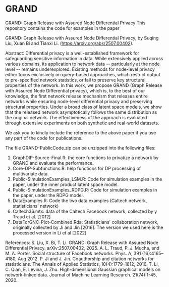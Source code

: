 # GRAND
GRAND: Graph Release with Assured Node Differential Privacy
This repository contains the code for examples in the paper

GRAND: Graph Release with Assured Node Differential Privacy, by Suqing Liu, Xuan Bi and Tianxi Li. (https://arxiv.org/abs/2507.00402). 

Abstract: Differential privacy is a well-established framework for safeguarding sensitive information in data. While extensively applied across various domains, its application to network data -- particularly at the node level -- remains underexplored. Existing methods for node-level privacy either focus exclusively on query-based approaches, which restrict output to pre-specified network statistics, or fail to preserve key structural properties of the network. In this work, we propose GRAND (Graph Release with Assured Node Differential privacy), which is, to the best of our knowledge, the first network release mechanism that releases entire networks while ensuring node-level differential privacy and preserving structural properties. Under a broad class of latent space models, we show that the released network asymptotically follows the same distribution as the original network. The effectiveness of the approach is evaluated through extensive experiments on both synthetic and real-world datasets.


We ask you to kindly include the reference to the above paper if you use any part of the code for publications.

The file GRAND-PublicCode.zip can be unzipped into the following files:
1) GraphDIP-Source-Final.R: the core functions to privatize a network by GRAND and evaluate the performance.
2) Core-DP-Subfunctions.R: help functions for DP processing of multivariate data.
3) Public-SimulationExamples_LSM.R: Code for simulation examples in the paper, under the inner product latent space model.
4) Public-SimulationExamples_RDPG.R: Code for simulation examples in the paper, under the RDPG model.
5) DataExamples.R: Code the two data examples (Caltech network, statisticians' network)
6) Caltech36.mtx: data of the Caltech Facebook network, collected by y Traud et al. [2012]
7) DataForGNC-Plot-Combined.Rda: Statisticians' collaboration network, originally collected by Ji and Jin [2016]. The version we used here is the processed version in Li et al [2022]





References:
S. Liu, X. Bi, T. Li. GRAND: Graph Release with Assured Node Differential Privacy. arXiv:2507.00402, 2025.
A. L. Traud, P. J. Mucha, and M. A. Porter. Social structure of Facebook networks. Phys. A, 391 (16):4165–4180, Aug 2012.
P. Ji and J. Jin. Coauthorship and citation networks for statisticians. The Annals of Applied Statistics, 10(4):1779–1812, 2016.
T. Li, C. Qian, E. Levina, J. Zhu. High-dimensional Gaussian graphical models on network-linked data. Journal of Machine Learning Research. 21(74):1-45, 2020.

